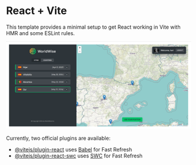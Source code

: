 # React + Vite

This template provides a minimal setup to get React working in Vite with HMR and some ESLint rules.

![worldwise Desktop Demo](<./public/Screenshot (map).png> "Desktop Demo")

Currently, two official plugins are available:

- [@vitejs/plugin-react](https://github.com/vitejs/vite-plugin-react/blob/main/packages/plugin-react/README.md) uses [Babel](https://babeljs.io/) for Fast Refresh
- [@vitejs/plugin-react-swc](https://github.com/vitejs/vite-plugin-react-swc) uses [SWC](https://swc.rs/) for Fast Refresh
